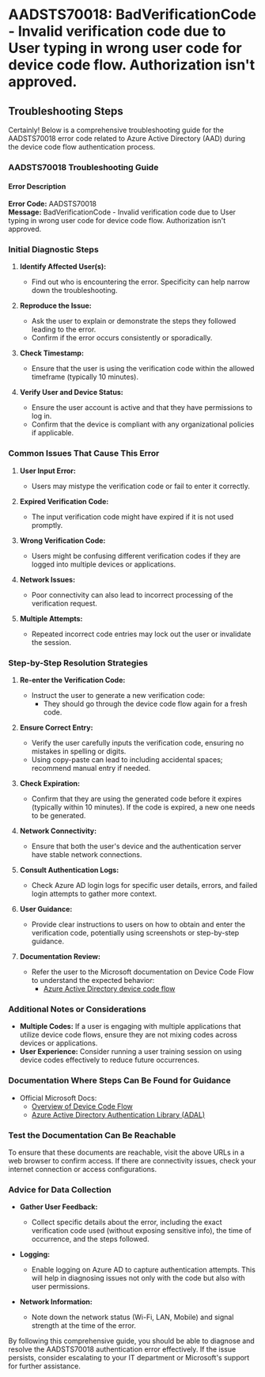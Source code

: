 
# AADSTS70018: BadVerificationCode - Invalid verification code due to User typing in wrong user code for device code flow. Authorization isn't approved.


## Troubleshooting Steps
Certainly! Below is a comprehensive troubleshooting guide for the AADSTS70018 error code related to Azure Active Directory (AAD) during the device code flow authentication process.

### AADSTS70018 Troubleshooting Guide

#### Error Description
**Error Code:** AADSTS70018  
**Message:** BadVerificationCode - Invalid verification code due to User typing in wrong user code for device code flow. Authorization isn't approved.

### Initial Diagnostic Steps
1. **Identify Affected User(s):**
   - Find out who is encountering the error. Specificity can help narrow down the troubleshooting.

2. **Reproduce the Issue:**
   - Ask the user to explain or demonstrate the steps they followed leading to the error.
   - Confirm if the error occurs consistently or sporadically.

3. **Check Timestamp:**
   - Ensure that the user is using the verification code within the allowed timeframe (typically 10 minutes).

4. **Verify User and Device Status:**
   - Ensure the user account is active and that they have permissions to log in.
   - Confirm that the device is compliant with any organizational policies if applicable.

### Common Issues That Cause This Error
1. **User Input Error:**
   - Users may mistype the verification code or fail to enter it correctly.

2. **Expired Verification Code:**
   - The input verification code might have expired if it is not used promptly.

3. **Wrong Verification Code:**
   - Users might be confusing different verification codes if they are logged into multiple devices or applications.

4. **Network Issues:**
   - Poor connectivity can also lead to incorrect processing of the verification request.

5. **Multiple Attempts:**
   - Repeated incorrect code entries may lock out the user or invalidate the session.

### Step-by-Step Resolution Strategies
1. **Re-enter the Verification Code:**
   - Instruct the user to generate a new verification code:
     - They should go through the device code flow again for a fresh code.

2. **Ensure Correct Entry:**
   - Verify the user carefully inputs the verification code, ensuring no mistakes in spelling or digits. 
   - Using copy-paste can lead to including accidental spaces; recommend manual entry if needed.

3. **Check Expiration:**
   - Confirm that they are using the generated code before it expires (typically within 10 minutes). If the code is expired, a new one needs to be generated.

4. **Network Connectivity:**
   - Ensure that both the user's device and the authentication server have stable network connections.

5. **Consult Authentication Logs:**
   - Check Azure AD login logs for specific user details, errors, and failed login attempts to gather more context.

6. **User Guidance:**
   - Provide clear instructions to users on how to obtain and enter the verification code, potentially using screenshots or step-by-step guidance.

7. **Documentation Review:**
   - Refer the user to the Microsoft documentation on Device Code Flow to understand the expected behavior:
     - [Azure Active Directory device code flow](https://docs.microsoft.com/en-us/azure/active-directory/develop/v2-device-code)

### Additional Notes or Considerations
- **Multiple Codes:** If a user is engaging with multiple applications that utilize device code flows, ensure they are not mixing codes across devices or applications.
- **User Experience:** Consider running a user training session on using device codes effectively to reduce future occurrences.

### Documentation Where Steps Can Be Found for Guidance
- Official Microsoft Docs:
  - [Overview of Device Code Flow](https://docs.microsoft.com/en-us/azure/active-directory/develop/v2-device-code)
  - [Azure Active Directory Authentication Library (ADAL)](https://docs.microsoft.com/en-us/azure/active-directory/develop/active-directory-authentication-libraries)

### Test the Documentation Can Be Reachable
To ensure that these documents are reachable, visit the above URLs in a web browser to confirm access. If there are connectivity issues, check your internet connection or access configurations.

### Advice for Data Collection
- **Gather User Feedback:**
  - Collect specific details about the error, including the exact verification code used (without exposing sensitive info), the time of occurrence, and the steps followed.
  
- **Logging:**
  - Enable logging on Azure AD to capture authentication attempts. This will help in diagnosing issues not only with the code but also with user permissions.
  
- **Network Information:**
  - Note down the network status (Wi-Fi, LAN, Mobile) and signal strength at the time of the error.

By following this comprehensive guide, you should be able to diagnose and resolve the AADSTS70018 authentication error effectively. If the issue persists, consider escalating to your IT department or Microsoft's support for further assistance.